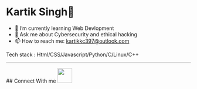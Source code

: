 # Kartik Singh👋

- 🌱 I’m currently learning Web Devlopment 
- 💬 Ask me about Cybersecurity and ethical hacking
- 📫 How to reach me: kartikkc397@outlook.com

Tech stack : Html/CSS/Javascript/Python/C/Linux/C++
<hr>
## Connect With me 
<img src = "https://raw.githubusercontent.com/ShahriarShafin/ShahriarShafin/main/Assets/handshake.gif" height="40px"/>
